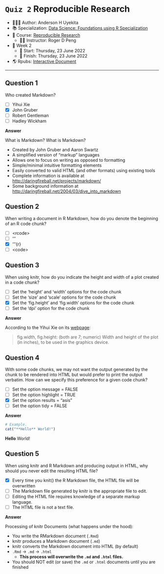 `Quiz 2` Reproducible Research
================

-   👨🏻‍💻 Author: Anderson H Uyekita
-   📚 Specialization: <a
    href="https://www.coursera.org/specializations/data-science-foundations-r"
    target="_blank" rel="noopener">Data Science: Foundations using R
    Specialization</a>
-   📖 Course:
    <a href="https://www.coursera.org/learn/reproducible-research"
    target="_blank" rel="noopener">Reproducible Research</a>
    -   🧑‍🏫 Instructor: Roger D Peng
-   📆 Week 2
    -   🚦 Start: Thursday, 23 June 2022
    -   🏁 Finish: Thursday, 23 June 2022
-   🌎 Rpubs: [Interactive
    Document](https://rpubs.com/AndersonUyekita/quiz-2_reproducible-research)

------------------------------------------------------------------------

## Question 1

Who created Markdown?

-   [ ] Yihui Xie
-   [x] John Gruber
-   [ ] Robert Gentleman
-   [ ] Hadley Wickham

**Answer**

What is Markdown? What is Markdown?

-   Created by John Gruber and Aaron Swartz
-   A simplified version of “markup” languages
-   Allows one to focus on writing as opposed to formatting
-   Simple/minimal intuitive formatting elements
-   Easily converted to valid HTML (and other formats) using existing
    tools
-   Complete information is available at
    <http://daringfireball.net/projects/markdown/>
-   Some background information at
    <http://daringfireball.net/2004/03/dive_into_markdown>

## Question 2

When writing a document in R Markdown, how do you denote the beginning
of an R code chunk?

-   [ ] \<rcode\>
-   [ ] ’’’
-   [x] ’’’{r}
-   [ ] \<code\>

## Question 3

When using knitr, how do you indicate the height and width of a plot
created in a code chunk?

-   [ ] Set the ‘height’ and ‘width’ options for the code chunk
-   [ ] Set the ‘size’ and ‘scale’ options for the code chunk
-   [x] Set the ‘fig.height’ and ‘fig.width’ options for the code chunk
-   [ ] Set the ‘dpi’ option for the code chunk

**Answer**

According to the Yihui Xie on its
[webpage](https://yihui.org/knitr/options/#plots):

> fig.width, fig.height: (both are 7; numeric) Width and height of the
> plot (in inches), to be used in the graphics device.

## Question 4

With some code chunks, we may not want the output generated by the chunk
to be rendered into HTML but would prefer to print the output verbatim.
How can we specify this preference for a given code chunk?

-   [ ] Set the option message = FALSE
-   [ ] Set the option highlight = TRUE
-   [x] Set the option results = “asis”
-   [ ] Set the option tidy = FALSE

**Answer**

``` r
# Example.
cat("**Hello** World!")
```

**Hello** World!

## Question 5

When using knitr and R Markdown and producing output in HTML, why should
you never edit the resulting HTML file?

-   [x] Every time you knit() the R Markdown file, the HTML file will be
    overwritten
-   [ ] The Markdown file generated by knitr is the appropriate file to
    edit.
-   [ ] Editing the HTML file requires knowledge of a separate markup
    language.
-   [ ] The HTML file is not a text file.

**Answer**

Processing of knitr Documents (what happens under the hood):

-   You write the RMarkdown document (`.Rmd`)
-   knitr produces a Markdown document (`.md`)
-   knitr converts the Markdown document into HTML (by default)
-   `.Rmd` -\> `.md` -\> `.html`
    -   **This process will overwrite the `.md` and `.html` files.**
-   You should NOT edit (or save) the `.md` or `.html` documents until
    you are finished
